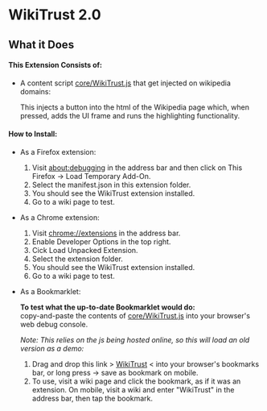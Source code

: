 # WikiTrust 2.0

## What it Does

#### This Extension Consists of:

- A content script [core/WikiTrust.js](core/WikiTrust.js) that get injected on wikipedia domains:

  This injects a button into the html of the Wikipedia page which, when pressed, adds the UI frame and runs the highlighting functionality.

#### How to Install:

- As a Firefox extension:

  1.  Visit [about:debugging](about:debugging) in the address bar and then click on This Firefox -> Load Temporary Add-On.
  2.  Select the manifest.json in this extension folder.
  3.  You should see the WikiTrust extension installed.
  4.  Go to a wiki page to test.

- As a Chrome extension:

  1.  Visit [chrome://extensions](chrome://extensions) in the address bar.
  2.  Enable Developer Options in the top right.
  3.  Cick Load Unpacked Extension.
  4.  Select the extension folder.
  5.  You should see the WikiTrust extension installed.
  6.  Go to a wiki page to test.

- As a Bookmarklet:

  **To test what the up-to-date Bookmarklet would do:** </br>
  copy-and-paste the contents of [core/WikiTrust.js](core/WikiTrust.js) into your browser's web debug console.

  _Note: This relies on the js being hosted online, so this will load an old version as a demo:_

  1. Drag and drop this link > <a href="javascript:(function(){var%20script=document.createElement('script');script.src='https://kw-m.github.io/Portfolio-Website/WikiTrust/core/WikiTrust.js';document.getElementsByTagName('head')[0].appendChild(script);script.remove()})()">WikiTrust</a> < into your browser's bookmarks bar, or long press -> save as bookmark on mobile.
  2. To use, visit a wiki page and click the bookmark, as if it was an extension. On mobile, visit a wiki and enter "WikiTrust" in the address bar, then tap the bookmark.
